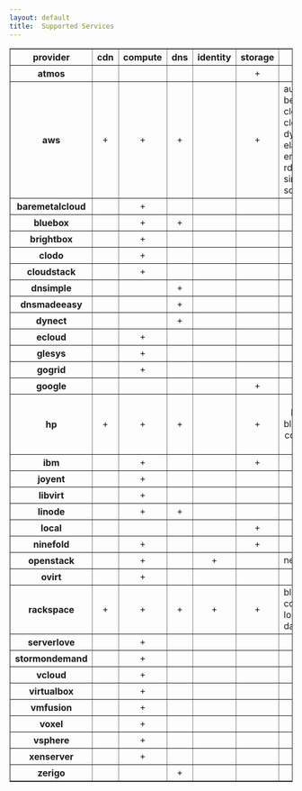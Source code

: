```yaml
---
layout: default
title:  Supported Services
---
```


<table border='1'>
  <tr><th>provider</th><th>cdn</th><th>compute</th><th>dns</th><th>identity</th><th>storage</th><th>other</th></tr>
  <tr><th>atmos</th><td></td><td></td><td></td><td></td><td style='text-align: center;'>+</td><td></td></tr>
  <tr><th>aws</th><td style='text-align: center;'>+</td><td style='text-align: center;'>+</td><td style='text-align: center;'>+</td><td></td><td style='text-align: center;'>+</td><td>auto_scaling, beanstalk, cloud_formation, cloud_watch, dynamodb, elasticache, elb, emr, glacier, iam, rds, ses, simpledb, sns, sqs, sts</td></tr>
  <tr><th>baremetalcloud</th><td></td><td style='text-align: center;'>+</td><td></td><td></td><td></td><td></td></tr>
  <tr><th>bluebox</th><td></td><td style='text-align: center;'>+</td><td style='text-align: center;'>+</td><td></td><td></td><td></td></tr>
  <tr><th>brightbox</th><td></td><td style='text-align: center;'>+</td><td></td><td></td><td></td><td></td></tr>
  <tr><th>clodo</th><td></td><td style='text-align: center;'>+</td><td></td><td></td><td></td><td></td></tr>
  <tr><th>cloudstack</th><td></td><td style='text-align: center;'>+</td><td></td><td></td><td></td><td></td></tr>
  <tr><th>dnsimple</th><td></td><td></td><td style='text-align: center;'>+</td><td></td><td></td><td></td></tr>
  <tr><th>dnsmadeeasy</th><td></td><td></td><td style='text-align: center;'>+</td><td></td><td></td><td></td></tr>
  <tr><th>dynect</th><td></td><td></td><td style='text-align: center;'>+</td><td></td><td></td><td></td></tr>
  <tr><th>ecloud</th><td></td><td style='text-align: center;'>+</td><td></td><td></td><td></td><td></td></tr>
  <tr><th>glesys</th><td></td><td style='text-align: center;'>+</td><td></td><td></td><td></td><td></td></tr>
  <tr><th>gogrid</th><td></td><td style='text-align: center;'>+</td><td></td><td></td><td></td><td></td></tr>
  <tr><th>google</th><td></td><td></td><td></td><td></td><td style='text-align: center;'>+</td><td></td></tr>
  <tr>
    <th>hp</th>
    <td style='text-align: center;'>+</td>
    <td style='text-align: center;'>+</td>
    <td style='text-align: center;'>+</td>
    <td></td>
    <td style='text-align: center;'>+</td>
    <td style='text-align: center;'>network, block_storage, block_storage_v2,
     compute_v2, dns, load_balancer</td>
  </tr>
  <tr><th>ibm</th><td></td><td style='text-align: center;'>+</td><td></td><td></td><td style='text-align: center;'>+</td><td></td></tr>
  <tr><th>joyent</th><td></td><td style='text-align: center;'>+</td><td></td><td></td><td></td><td></td></tr>
  <tr><th>libvirt</th><td></td><td style='text-align: center;'>+</td><td></td><td></td><td></td><td></td></tr>
  <tr><th>linode</th><td></td><td style='text-align: center;'>+</td><td style='text-align: center;'>+</td><td></td><td></td><td></td></tr>
  <tr><th>local</th><td></td><td></td><td></td><td></td><td style='text-align: center;'>+</td><td></td></tr>
  <tr><th>ninefold</th><td></td><td style='text-align: center;'>+</td><td></td><td></td><td style='text-align: center;'>+</td><td></td></tr>
  <tr><th>openstack</th><td></td><td style='text-align: center;'>+</td><td></td><td style='text-align: center;'>+</td><td></td><td>network</td></tr>
  <tr><th>ovirt</th><td></td><td style='text-align: center;'>+</td><td></td><td></td><td></td><td></td></tr>
  <tr><th>rackspace</th><td style='text-align: center;'>+</td><td style='text-align: center;'>+</td><td style='text-align: center;'>+</td><td style='text-align: center;'>+</td><td style='text-align: center;'>+</td><td>block_storage, compute_v2, load_balancers, databases</td></tr>
  <tr><th>serverlove</th><td></td><td style='text-align: center;'>+</td><td></td><td></td><td></td><td></td></tr>
  <tr><th>stormondemand</th><td></td><td style='text-align: center;'>+</td><td></td><td></td><td></td><td></td></tr>
  <tr><th>vcloud</th><td></td><td style='text-align: center;'>+</td><td></td><td></td><td></td><td></td></tr>
  <tr><th>virtualbox</th><td></td><td style='text-align: center;'>+</td><td></td><td></td><td></td><td></td></tr>
  <tr><th>vmfusion</th><td></td><td style='text-align: center;'>+</td><td></td><td></td><td></td><td></td></tr>
  <tr><th>voxel</th><td></td><td style='text-align: center;'>+</td><td></td><td></td><td></td><td></td></tr>
  <tr><th>vsphere</th><td></td><td style='text-align: center;'>+</td><td></td><td></td><td></td><td></td></tr>
  <tr><th>xenserver</th><td></td><td style='text-align: center;'>+</td><td></td><td></td><td></td><td></td></tr>
  <tr><th>zerigo</th><td></td><td></td><td style='text-align: center;'>+</td><td></td><td></td><td></td></tr>
</table>
